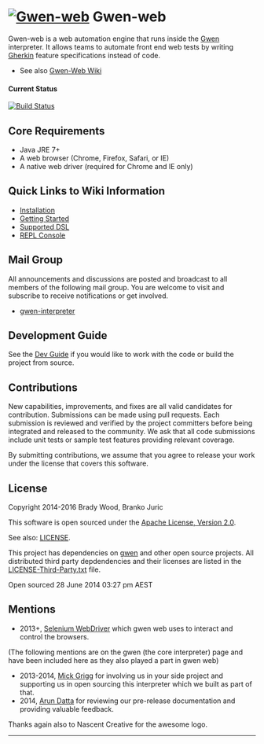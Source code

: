 [![Gwen-web](https://github.com/gwen-interpreter/gwen/wiki/img/gwen-attractor.png)](https://github.com/gwen-interpreter/gwen/wiki/The-Gwen-Logo)
Gwen-web
========

Gwen-web is a web automation engine that runs inside the 
[Gwen](https://github.com/gwen-interpreter/gwen) interpreter. 
It allows teams to automate front end web tests by writing 
[Gherkin](https://github.com/cucumber/cucumber/wiki/Gherkin) feature 
specifications instead of code. 

- See also [Gwen-Web Wiki](https://github.com/gwen-interpreter/gwen-web/wiki)


#### Current Status

[![Build Status](https://travis-ci.org/gwen-interpreter/gwen-web.svg?branch=master)](https://travis-ci.org/gwen-interpreter/gwen-web)


Core Requirements
-----------------

- Java JRE 7+
- A web browser (Chrome, Firefox, Safari, or IE)
- A native web driver (required for Chrome and IE only)

Quick Links to Wiki Information
-----------
- [Installation](https://github.com/gwen-interpreter/gwen-web/wiki/Installation) 
- [Getting Started](https://github.com/gwen-interpreter/gwen-web/wiki/Getting-Started)
- [Supported DSL](https://github.com/gwen-interpreter/gwen-web/wiki/Supported-DSL)
- [REPL Console](https://github.com/gwen-interpreter/gwen-web/wiki/REPL-Console)

Mail Group
----------

All announcements and discussions are posted and broadcast to all members of 
the following mail group. You are welcome to visit and subscribe to receive 
notifications or get involved.

- [gwen-interpreter](https://groups.google.com/d/forum/gwen-interpreter) 

Development Guide
-----------------

See the [Dev Guide](https://github.com/gwen-interpreter/gwen-web/wiki/Development-Guide) if you would like to work with the code 
or build the project from source.

Contributions
-------------

New capabilities, improvements, and fixes are all valid candidates for 
contribution. Submissions can be made using pull requests. Each submission 
is reviewed and verified by the project committers before being integrated 
and released to the community. We ask that all code submissions include unit 
tests or sample test features providing relevant coverage.

By submitting contributions, we assume that you agree to release your work under 
the license that covers this software.

License
-------

Copyright 2014-2016 Brady Wood, Branko Juric

This software is open sourced under the 
[Apache License, Version 2.0](http://www.apache.org/licenses/LICENSE-2.0.txt).

See also: [LICENSE](LICENSE).

This project has dependencies on [gwen](https://github.com/gwen-interpreter/gwen) 
and other open source projects. All distributed third party depdendencies and 
their licenses are listed in the [LICENSE-Third-Party.txt](LICENSE-Third-Party.txt) 
file.

Open sourced 28 June 2014 03:27 pm AEST

Mentions
--------
- 2013+,  [Selenium WebDriver](http://docs.seleniumhq.org/docs/03_webdriver.jsp) which gwen web uses
  to interact and control the browsers.

(The following mentions are on the gwen (the core interpreter) page and have been included here as they also 
played a part in gwen web)

- 2013-2014, [Mick Grigg](http://au.linkedin.com/in/mickgrigg) for 
  involving us in your side project and supporting us in open sourcing this 
  interpreter which we built as part of that. 
- 2014, [Arun Datta](http://au.linkedin.com/in/arundatta) for reviewing our 
  pre-release documentation and providing valuable feedback.

Thanks again also to Nascent Creative for the awesome logo.

***
